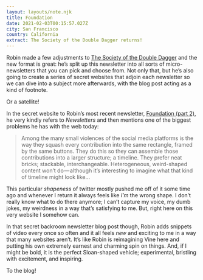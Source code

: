 ```yaml
---
layout: layouts/note.njk
title: Foundation
date: 2021-02-03T00:15:57.027Z
city: San Francisco
country: California
extract: The Society of the Double Dagger returns!
---
```


Robin made a few adjustments to [The Society of the Double Dagger](https://society.robinsloan.com/) and the new format is great: he’s split up this newsletter into all sorts of micro-newsletters that you can pick and choose from. Not only that, but he’s also going to create a series of secret websites that adjoin each newsletter so we can dive into a subject more afterwards, with the blog post acting as a kind of footnote.

Or a satellite!

In the secret website to Robin’s most recent newsletter, [Foundation (part 2)](https://society.robinsloan.com/archive/january-2021/), he very kindly refers to _Newsletters_ and then mentions one of the biggest problems he has with the web today:

> Among the many small violences of the social media platforms is the way they squash every contribution into the same rectangle, framed by the same buttons. They do this so they can assemble those contributions into a larger structure; a timeline. They prefer neat bricks; stackable, interchangeable. Heterogeneous, weird-shaped content won’t do — although it’s interesting to imagine what that kind of timeline might look like…

This particular _shapeness_ of twitter mostly pushed me off of it some time ago and whenever I return it always feels like _I’m_ the wrong shape. I don’t really know what to do there anymore; I can’t capture my voice, my dumb jokes, my weirdness in a way that’s satisfying to me. But, right here on this very website I somehow can.

In that secret backroom newsletter blog post though, Robin adds snippets of video every once so often and it all feels _new_ and exciting to me in a way that many websites aren’t. It’s like Robin is reimagining Vine here and putting his own extremely earnest and charming spin on things. And, if I might be bold, it is the perfect Sloan-shaped vehicle; experimental, bristling with excitement, and inspiring.

To the blog!
